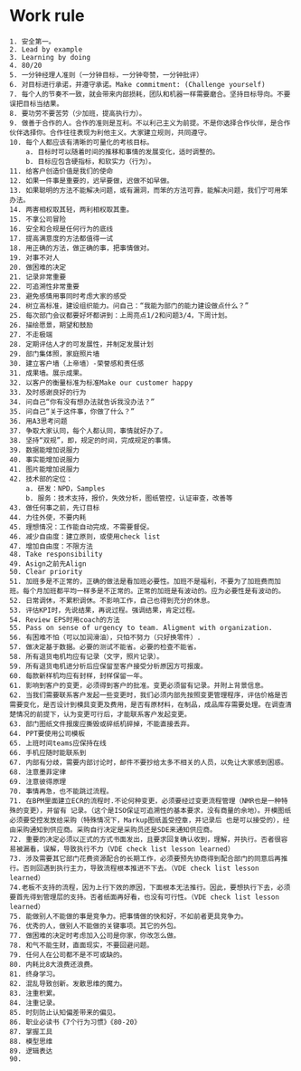 # Work rule

    1. 安全第一。
    2. Lead by example
    3. Learning by doing
    4. 80/20
    5. 一分钟经理人准则（一分钟目标，一分钟夸赞，一分钟批评）
    6. 对目标进行承诺，并遵守承诺。Make commitment: (Challenge yourself)
    7. 每个人的节奏不一致，就会带来内部损耗，团队和机器一样需要磨合。坚持目标导向。不要误把目标当结果。
    8. 要功劳不要苦劳（少加班，提高执行力）。
    9. 做善于合作的人。合作的准则是互利。不以利己主义为前提。不是你选择合作伙伴，是合作伙伴选择你。合作往往表现为利他主义。大家建立规则，共同遵守。
    10. 每个人都应该有清晰的可量化的考核目标。
        a. 目标时可以随着时间的推移和事情的发展变化，适时调整的。
        b. 目标应包含硬指标，和软实力（行为）。
    11. 给客户创造价值是我们的使命
    12. 如果一件事是重要的，迟早要做，迟做不如早做。
    13. 如果聪明的方法不能解决问题，或有漏洞，而笨的方法可靠，能解决问题，我们宁可用笨办法。
    14. 两害相权取其轻，两利相权取其重。
    15. 不拿公司冒险
    16. 安全和合规是任何行为的底线
    17. 提高满意度的方法都值得一试
    18. 用正确的方法，做正确的事，把事情做对。
    19. 对事不对人
    20. 做困难的决定 
    21. 记录非常重要
    22. 可追溯性非常重要
    23. 避免感情用事同时考虑大家的感受
    24. 树立高标准，建设组织能力。问自己：“我能为部门的能力建设做点什么？”
    25. 每次部门会议都要好坏都讲到：上周亮点1/2和问题3/4，下周计划。
    26. 描绘愿景，期望和鼓励
    27. 不走极端
    28. 定期评估人才的可发展性，并制定发展计划
    29. 部门集体照，家庭照片墙
    30. 建立客户墙（上帝墙）-荣誉感和责任感
    31. 成果墙。展示成果。
    32. 以客户的衡量标准为标准Make our customer happy
    33. 及时感谢良好的行为
    34. 问自己“你有没有想办法就告诉我没办法？”
    35. 问自己“关于这件事，你做了什么？”
    36. 用A3思考问题
    37. 争取大家认同，每个人都认同，事情就好办了。
    38. 坚持“双规”，即，规定的时间，完成规定的事情。
    39. 数据能增加说服力
    40. 事实能增加说服力
    41. 图片能增加说服力
    42. 技术部的定位：
        a. 研发：NPD，Samples
        b. 服务：技术支持，报价，失效分析，图纸管控，认证审查，改善等
    43. 做任何事之前，先订目标
    44. 力往外使，不要内耗
    45. 理想情况：工作能自动完成，不需要督促。
    46. 减少自由度：建立原则，或使用check list
    47. 增加自由度：不限方法 
    48. Take responsibility
    49. Asign之前先Align
    50. Clear priority
    51. 加班多是不正常的，正确的做法是看加班必要性。加班不是福利，不要为了加班费而加班。每个月加班都平均一样多是不正常的。正常的加班是有波动的。应为必要性是有波动的。
    52. 日常调休，不累积调休。不影响工作，自己也得到充分的休息。
    53. 评估KPI时，先说结果，再说过程。强调结果，肯定过程。
    54. Review EPS时用coach的方法
    55. Pass on sense of urgency to team. Aligment with organization.
    56. 有困难不怕（可以加润滑油），只怕不努力（只好换零件）.
    57. 做决定基于数据。必要的测试不能省。必要的检查不能省。
    58. 所有退货电机均应有记录（文字，照片记录）。
    59. 所有退货电机进分析后应保留至客户接受分析原因方可报废。
    60. 每款新样机均应有封样，封样保留一年。
    61. 影响到客户的变更，必须得到客户的批准。变更必须留有记录。并附上背景信息。
    62. 当我们需要联系客户发起一些变更时，我们必须内部先按照变更管理程序，评估价格是否需要变化，是否设计到模具变更及费用，是否有原材料，在制品，成品库存需要处理。在调查清楚情况的前提下，认为变更可行后，才能联系客户发起变更。
    63. 部门图纸文件报废应撕毁或碎纸机碎掉，不能直接丢弃。
    64. PPT要使用公司模板
    65. 上班时间teams应保持在线
    66. 手机应随时能联系到
    67. 内部有分歧，需要内部讨论时，邮件不要抄给太多不相关的人员，以免让大家感到困惑。
    68. 注意墨菲定律
    69. 注意彼得原理
    70. 事情再急，也不能跳过流程。
    71. 在BPM里面建立ECR的流程时.不论何种变更，必须要经过变更流程管理（NMR也是一种特殊的变更），并留有 记录。（这个是ISO保证可追溯性的基本要求，没有商量的余地）。开模图纸必须要受控发放给采购（特殊情况下，Markup图纸盖受控章，并记录后 也是可以接受的），经由采购通知到供应商。采购自行决定是采购员还是SDE来通知供应商。
    72. 重要的决定必须以正式的方式书面发出，且要求回复确认收到，理解，并执行。否者很容易被漏看，误解，导致执行不力（VDE check list lesson learned）
    73. 涉及需要其它部门花费资源配合的长期工作，必须要预先协商得到配合部门的同意后再推行。否则回遇到执行主力，导致流程根本推进不下去。（VDE check list lesson learned）
    74.老板不支持的流程，因为上行下效的原因，下面根本无法推行。因此，要想执行下去，必须要首先得到管理层的支持。否者纸面再好看，也没有可行性。（VDE check list lesson learned）
    75. 能做别人不能做的事是竞争力。把事情做的快和好，不如前者更具竞争力。
    76. 优秀的人，做别人不能做的关键事项。其它的外包。
    77. 做困难的决定时考虑加入公司是你家，你改怎么做。
    78. 和气不能生财，直面现实，不要回避问题。
    79. 任何人在公司都不是不可或缺的。
    80. 内耗比8大浪费还浪费。
    81. 终身学习。
    82. 混乱导致创新。发散思维的魔力。
    83. 注重积累。
    84. 注重记录。
    85. 时刻防止认知偏差带来的偏见。
    86. 职业必读书《7个行为习惯》《80-20》
    87. 掌握工具
    88. 模型思维
    89. 逻辑表达
    90. 

<font color='red'></font>